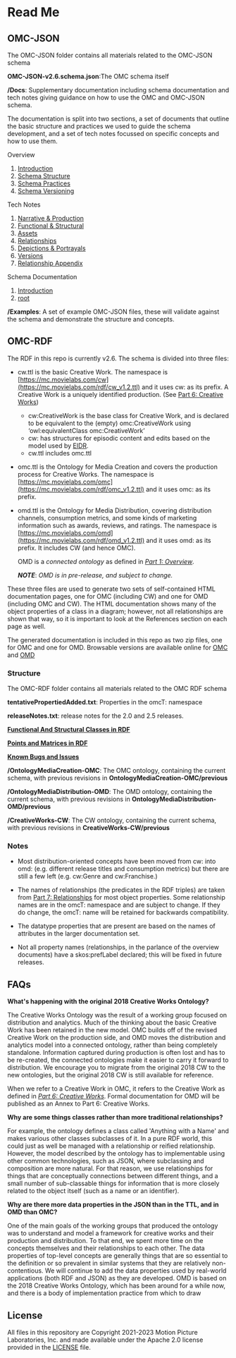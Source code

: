 # Read Me

## OMC-JSON
The OMC-JSON folder contains all materials related to the OMC-JSON schema

**OMC-JSON-v2.6.schema.json**:The OMC schema itself

**/Docs**: Supplementary documentation including schema documentation and tech notes giving guidance on how to use the OMC and OMC-JSON schema.

The documentation is split into two sections, a set of documents that outline the basic structure and practices we used to guide the schema development, and a set of tech notes focussed on specific concepts and how to use them.

Overview
1. [Introduction](OMC-JSON/Docs/Overview/Introduction.md) 
2. [Schema Structure](OMC-JSON/Docs/Overview/SchemaStructure.md)
3. [Schema Practices](OMC-JSON/Docs/Overview/SchemaPractices.md)
4. [Schema Versioning](OMC-JSON/Docs/Overview/SchemaVersioning.md)

Tech Notes
1. [Narrative & Production](OMC-JSON/Docs/Tech-Notes/NarrativeProduction.md)
2. [Functional & Structural](OMC-JSON/Docs/Tech-Notes/FunctionalStructural.md)
3. [Assets](OMC-JSON/Docs/Tech-Notes/Assets.md)
4. [Relationships](OMC-JSON/Docs/Tech-Notes/RelationshipContext.md)
5. [Depictions & Portrayals](OMC-JSON/Docs/Tech-Notes/DepictionPortrayal.md)
6. [Versions](OMC-JSON/Docs/Tech-Notes/Version.md)
7. [Relationship Appendix](OMC-JSON/Docs/Tech-Notes/RelationshipAppendix.md)

Schema Documentation
1. [Introduction](OMC-JSON/Docs/Schema/Introduction.md)
2. [root](OMC-JSON/Docs/Schema/core/root.md)

**/Examples**: A set of example OMC-JSON files, these will validate against the schema and demonstrate the structure and concepts.

## OMC-RDF
The RDF in this repo is currently v2.6. The schema is divided into three files:

- cw.ttl is the basic Creative Work. The namespace is [https://mc.movielabs.com/cw](https://mc.movielabs.com/rdf/cw_v1.2.ttl) and it uses cw: as its prefix. A Creative Work is a uniquely identified production.  (See [Part 6: Creative Works](https://mc.movielabs.com/docs/ontology/creative-works/introduction))

  - cw:CreativeWork is the base class for Creative Work, and is declared to be equivalent to the (empty)  omc:CreativeWork using ‘owl:equivalentClass omc:CreativeWork’
  - cw: has structures for episodic content and edits based on the model used by [EIDR](https://www.eidr.org/technology/).
  - cw.ttl includes omc.ttl

- omc.ttl is the Ontology for Media Creation and covers the production process for Creative Works. The     namespace is [https://mc.movielabs.com/omc](https://mc.movielabs.com/rdf/omc_v1.2.ttl) and it uses omc: as its prefix.

- omd.ttl is the Ontology for Media Distribution, covering distribution channels, consumption metrics, and some kinds of marketing information such as awards, reviews, and ratings. The namespace is [https://mc.movielabs.com/omd](https://mc.movielabs.com/rdf/omd_v1.2.ttl) and it uses omd: as its prefix. It includes CW (and hence OMC).

  OMD is a *connected ontology* as defined in [*Part 1: Overview*](https://mc.movielabs.com/docs/ontology/overview/introduction).

  ***NOTE***: *OMD is in pre-release, and subject to change.*

These three files are used to generate two sets of self-contained HTML documentation pages, one for OMC (including CW) and one for OMD (including OMC and CW). The HTML documentation shows many of the object properties of a class in a diagram; however, not all relationships are shown that way, so it is important to look at the References section on each page as well.

The generated documentation is included in this repo as two zip files, one for OMC and one for OMD. Browsable versions are available online for [OMC](https://movielabs.com/prodtech/omc/v2.0/omcDoc/) and [OMD](https://movielabs.com/prodtech/omc/v2.0/omdDoc/)

### Structure

The OMC-RDF folder contains all materials related to the OMC RDF schema

**tentativePropertiedAdded.txt**: Properties in the omcT: namespace

**releaseNotes.txt**: release notes for the 2.0 and 2.5 releases.

**[Functional And Structural Classes in RDF](./OMC-RDF/RDFFunctionalStructural.md)**

**[Points and Matrices in RDF](./OMC-RDF/RDFPointMatrix.md)**

**[Known Bugs and Issues](OMC-RDF/KnownBugsIssues.md)**

**/OntologyMediaCreation-OMC**: The OMC ontology, containing the current schema, with previous revisions in **OntologyMediaCreation-OMC/previous**

**/OntologyMediaDistribution-OMD**: The OMD ontology, containing the current schema, with previous revisions in **OntologyMediaDistribution-OMD/previous**

**/CreativeWorks-CW**: The CW ontology, containing the current schema, with previous revisions in **CreativeWorks-CW/previous**

### Notes

- Most distribution-oriented concepts have been moved from cw: into omd: (e.g. different release titles and consumption metrics) but there are still a few left (e.g. cw:Genre and cw:Franchise.)

- The names of relationships (the predicates in the RDF triples) are taken from [Part 7: Relationships](https://mc.movielabs.com/docs/ontology/relationships/introduction) for most object properties. Some relationship names are in the omcT: namespace and are subject to change. If they do change, the omcT:  name will be retained for backwards compatibility.
- The datatype properties that are present are based on the names of attributes in the larger documentation set.
- Not all property names (relationships, in the parlance of the overview documents) have a skos:prefLabel declared; this will be fixed in future releases.

## **FAQs**

**What's happening with the original 2018 Creative Works Ontology?**

The Creative Works Ontology was the result of a working group focused on distribution and analytics. Much of the thinking about the basic Creative Work has been retained in the new model. OMC builds off of the revised Creative Work on the production side, and OMD moves the distribution and analytics model into a connected ontology, rather than being completely standalone. Information captured during production is often lost and has to be re-created, the connected ontologies make it easier to carry it forward to distribution. We encourage you to migrate from the original 2018 CW to the new ontologies, but the original 2018 CW is still available for reference.

When we refer to a Creative Work in OMC, it refers to the Creative Work as defined in [*Part 6: Creative Works*](https://mc.movielabs.com/docs/ontology/creative-works/introduction). Formal documentation for OMD will be published as an Annex to Part 6: Creative Works.

**Why are some things classes rather than more traditional relationships?**

For example, the ontology defines a class called 'Anything with a Name' and makes various other classes subclasses of it. In a pure RDF world, this could just as well be managed with a relationship or reified relationship. However, the model described by the ontology has to implementable using other common technologies, such as JSON, where subclassing and composition are more natural. For that reason, we use relationships for things that are conceptually connections between different things, and a small number of sub-classable things for information that is more closely related to the object itself (such as a name or an identifier).

**Why are there more data properties in the JSON than in the TTL, and in OMD than OMC?**

One of the main goals of the working groups that produced the ontology was to understand and model a framework for creative works and their production and distribution. To that end, we spent more time on the concepts themselves and their relationships to each other. The data properties of top-level concepts are generally things that are so essential to the definition or so prevalent in similar systems that they are relatively non-contentious. We will continue to add the data properties used by real-world applications (both RDF and JSON) as they are developed. OMD is based on the 2018 Creative Works Ontology, which has been around for a while now, and there is a body of implementation practice from which to draw

## License

All files in this repository are Copyright 2021-2023 Motion Picture Laboratories, Inc. and made available under the Apache 2.0 license provided in the [LICENSE](./LICENSE.txt) file.
